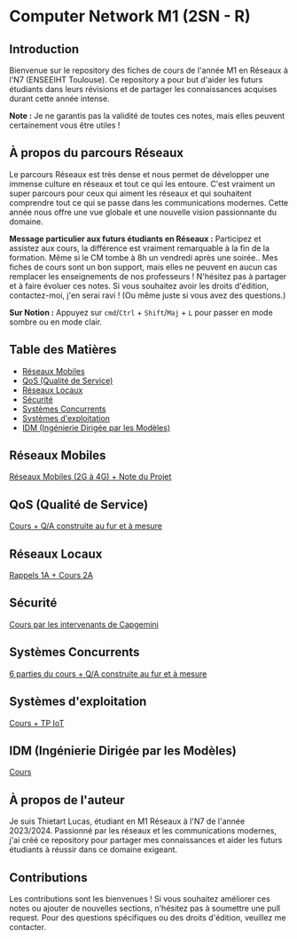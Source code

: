 # Computer Network M1 (2SN - R)

## Introduction

Bienvenue sur le repository des fiches de cours de l'année M1 en Réseaux à l'N7 (ENSEEIHT Toulouse). Ce repository a pour but d'aider les futurs étudiants dans leurs révisions et de partager les connaissances acquises durant cette année intense. 

**Note :** Je ne garantis pas la validité de toutes ces notes, mais elles peuvent certainement vous être utiles !

## À propos du parcours Réseaux

Le parcours Réseaux est très dense et nous permet de développer une immense culture en réseaux et tout ce qui les entoure. C'est vraiment un super parcours pour ceux qui aiment les réseaux et qui souhaitent comprendre tout ce qui se passe dans les communications modernes. Cette année nous offre une vue globale et une nouvelle vision passionnante du domaine.

**Message particulier aux futurs étudiants en Réseaux :**
Participez et assistez aux cours, la différence est vraiment remarquable à la fin de la formation. Même si le CM tombe à 8h un vendredi après une soirée.. Mes fiches de cours sont un bon support, mais elles ne peuvent en aucun cas remplacer les enseignements de nos professeurs ! N'hésitez pas à partager et à faire évoluer ces notes. Si vous souhaitez avoir les droits d'édition, contactez-moi, j'en serai ravi ! (Ou même juste si vous avez des questions.)

**Sur Notion :** 
Appuyez sur `cmd`/`Ctrl` + `Shift`/`Maj` + `L` pour passer en mode sombre ou en mode clair.

## Table des Matières

- [Réseaux Mobiles](#réseaux-mobiles)
- [QoS (Qualité de Service)](#qos-qualité-de-service)
- [Réseaux Locaux](#réseaux-locaux)
- [Sécurité](#sécurité)
- [Systèmes Concurrents](#systèmes-concurrents)
- [Systèmes d'exploitation](#systèmes-dexploitation)
- [IDM (Ingénierie Dirigée par les Modèles)](#idm-ingénierie-dirigée-par-les-modèles)

## Réseaux Mobiles

[Réseaux Mobiles (2G à 4G) + Note du Projet](https://pineapple-bell-588.notion.site/R-seaux-Mobiles-709dbb0c135849e1b8518e1125588f39)

## QoS (Qualité de Service)

[Cours + Q/A construite au fur et à mesure](https://pineapple-bell-588.notion.site/QoS-ae8c8c40ae5848579e32a59e088ccaa3)

## Réseaux Locaux

[Rappels 1A + Cours 2A](https://pineapple-bell-588.notion.site/7ee283b41fad4da7b1e88d24e54bf595?v=f7b43c8b34124117bbb83ccf0de24e25)

## Sécurité

[Cours par les intervenants de Capgemini](https://pineapple-bell-588.notion.site/S-curit-7083f58422ec48c2a6b7a2c376b02ebb)

## Systèmes Concurrents

[6 parties du cours + Q/A construite au fur et à mesure](https://pineapple-bell-588.notion.site/Cours-Syst-mes-Concurrents-970103496d5444f7a23c7d4bb8e8ebbc)

## Systèmes d'exploitation

[Cours + TP IoT](https://pineapple-bell-588.notion.site/Syst-mes-d-exploitation-cours-359c4608ae22452d85a5162423b30565)

## IDM (Ingénierie Dirigée par les Modèles)

[Cours](https://pineapple-bell-588.notion.site/IDM-f9a1ac656c0543abaad41fdb7e1dce89?pvs=74)

## À propos de l'auteur

Je suis Thietart Lucas, étudiant en M1 Réseaux à l'N7 de l'année 2023/2024. Passionné par les réseaux et les communications modernes, j'ai créé ce repository pour partager mes connaissances et aider les futurs étudiants à réussir dans ce domaine exigeant.

## Contributions

Les contributions sont les bienvenues ! Si vous souhaitez améliorer ces notes ou ajouter de nouvelles sections, n'hésitez pas à soumettre une pull request. Pour des questions spécifiques ou des droits d'édition, veuillez me contacter.


